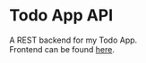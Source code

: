 # Todo App API
A REST backend for my Todo App.</br>
Frontend can be found [here](https://github.com/Prutya/todoapp-ui).
